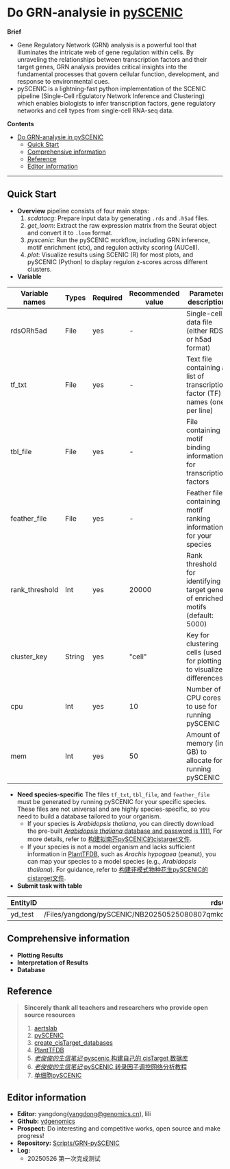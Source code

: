 # Do GRN-analysie in [pySCENIC](https://github.com/aertslab/pySCENIC.git)

**Brief**
  - Gene Regulatory Network (GRN) analysis is a powerful tool that illuminates the intricate web of gene regulation within cells. By unraveling the relationships between transcription factors and their target genes, GRN analysis provides critical insights into the fundamental processes that govern cellular function, development, and response to environmental cues.
  - pySCENIC is a lightning-fast python implementation of the SCENIC pipeline (Single-Cell rEgulatory Network Inference and Clustering) which enables biologists to infer transcription factors, gene regulatory networks and cell types from single-cell RNA-seq data.

**Contents**
- [Do GRN-analysie in pySCENIC](#do-grn-analysie-in-pyscenic)
  - [Quick Start](#quick-start)
  - [Comprehensive information](#comprehensive-information)
  - [Reference](#reference)
  - [Editor information](#editor-information)
---

## Quick Start
  - **Overview** pipeline consists of four main steps:
    1. *scdatacg*: Prepare input data by generating `.rds` and `.h5ad` files.
    2. *get_loom*: Extract the raw expression matrix from the Seurat object and convert it to `.loom` format.
    3. *pyscenic*: Run the pySCENIC workflow, including GRN inference, motif enrichment (ctx), and regulon activity scoring (AUCell).
    4. *plot*: Visualize results using SCENIC (R) for most plots, and pySCENIC (Python) to display regulon z-scores across different clusters.
  - **Variable**

| Variable names   | Types   | Required | Recommended value | Parameter description |
|------------------|---------|----------|-------------------|-----------------------|
| rdsORh5ad        | File    | yes      | -                 | Single-cell data file (either RDS or h5ad format) |
| tf_txt           | File    | yes      | -                 | Text file containing a list of transcription factor (TF) names (one per line) |
| tbl_file         | File    | yes      | -                 | File containing motif binding information for transcription factors |
| feather_file     | File    | yes      | -                 | Feather file containing motif ranking information for your species |
| rank_threshold   | Int     | yes      | 20000             | Rank threshold for identifying target genes of enriched motifs (default: 5000) |
| cluster_key      | String  | yes      | "cell"            | Key for clustering cells (used for plotting to visualize differences) |
| cpu              | Int     | yes      | 10                | Number of CPU cores to use for running pySCENIC |
| mem              | Int     | yes      | 50                | Amount of memory (in GB) to allocate for running pySCENIC |

  - **Need species-specific**
    The files `tf_txt`, `tbl_file`, and `feather_file` must be generated by running pySCENIC for your specific species. These files are not universal and are highly species-specific, so you need to build a database tailored to your organism.
    - If your species is *Arabidopsis thaliana*, you can directly download the pre-built [*Arabidopsis thaliana* database and password is 1111](https://pan.baidu.com/s/15KNB1LjBhSqk8VvrD27AdA), For more details, refer to [构建拟南芥pySCENIC的cistarget文件](https://github.com/ydgenomics/Scripts/blob/main/GRN-pySCENIC/create_cistarget_database/%E6%9E%84%E5%BB%BA%E6%8B%9F%E5%8D%97%E8%8A%A5pySCENIC%E7%9A%84cistarget%E6%96%87%E4%BB%B6.md).
    - If your species is not a model organism and lacks sufficient information in [PlantTFDB](https://planttfdb.gao-lab.org/), such as *Arachis hypogaea* (peanut), you can map your species to a model species (e.g., *Arabidopsis thaliana*). For guidance, refer to [构建非模式物种花生pySCENIC的cistarget文件](https://github.com/ydgenomics/Scripts/blob/main/GRN-pySCENIC/create_cistarget_database/%E6%9E%84%E5%BB%BA%E9%9D%9E%E6%A8%A1%E5%BC%8F%E7%89%A9%E7%A7%8D%E8%8A%B1%E7%94%9FpySCENIC%E7%9A%84cistarget%E6%96%87%E4%BB%B6.md).
  - **Submit task with table**

| EntityID | rdsORh5ad | tf_txt | tbl_file | feather_file | rank_threshold | cluster_key | pyscenic_cpu | pyscenic_mem |
|----------|------------|--------|----------|--------------|----------------|-------------|--------------|--------------|
| yd_test | /Files/yangdong/pySCENIC/NB20250525080807qmkcrf01/H1314_dataget_Anno_rename_threelayers.cg_cgn.rds | /Files/yangdong/pySCENIC/NB20250525080807qmkcrf01/TF_gene_maped.txt | /Files/yangdong/pySCENIC/NB20250525080807qmkcrf01/TF_motifs_many2many.tbl | /Files/yangdong/pySCENIC/NB20250525080807qmkcrf01/peanut.regions_vs_motifs.rankings.feather | 20000 | cell | 10 | 50 |

## Comprehensive information
  - **Plotting Results**
  - **Interpretation of Results**
  - **Database**

## Reference 
> **Sincerely thank all teachers and researchers who provide open source resources**
> 1. [aertslab](https://scenic.aertslab.org/)
> 2. [pySCENIC](https://github.com/aertslab/pySCENIC.git)
> 3. [create_cisTarget_databases](https://github.com/aertslab/create_cisTarget_databases.git)
> 4. [PlantTFDB](https://planttfdb.gao-lab.org/)
> 5. [*老俊俊的生信笔记*·pyscenic 构建自己的 cisTarget 数据库](https://mp.weixin.qq.com/s/7-vKrLiFS4Tlkt-rHxEGeQ)
> 6. [*老俊俊的生信笔记*·pySCENIC 转录因子调控网络分析教程](https://mp.weixin.qq.com/s/9n1ITFcC3fT8uyQGlL3Qtw)
> 7. [单细胞pySCENIC](https://mp.weixin.qq.com/s/fECULduAzhbyv7BTzzqxFA)

## Editor information
  - **Editor:** yangdong(yangdong@genomics.cn), lili
  - **Github:** [ydgenomics](https://github.com/ydgenomics)
  - **Prospect:** Do interesting and competitive works, open source and make progress!
  - **Repository:** [Scripts/GRN-pySCENIC](https://github.com/ydgenomics/Scripts/tree/main/GRN-pySCENIC)
  - **Log:**
    - 20250526 第一次完成测试